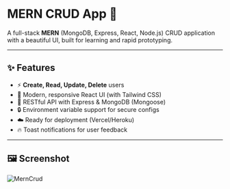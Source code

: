 # MERN CRUD App 🚀

A full-stack **MERN** (MongoDB, Express, React, Node.js) CRUD application with a beautiful UI, built for learning and rapid prototyping.

---

## ✨ Features

- ⚡ **Create, Read, Update, Delete** users
- 🎨 Modern, responsive React UI (with Tailwind CSS)
- 🔗 RESTful API with Express & MongoDB (Mongoose)
- 🔒 Environment variable support for secure configs
- ☁️ Ready for deployment (Vercel/Heroku)
- 🔥 Toast notifications for user feedback

---

## 🖼️ Screenshot

![MernCrud](https://github.com/user-attachments/assets/8ce6d159-b450-4f59-9c2e-b70565b259e8)